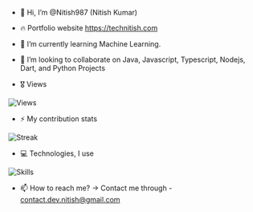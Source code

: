 - 👋 Hi, I’m @Nitish987 (Nitish Kumar)
- 🔥 Portfolio website https://technitish.com
- 🌱 I’m currently learning Machine Learning.
- 💞️ I’m looking to collaborate on Java, Javascript, Typescript, Nodejs, Dart, and Python Projects

- 🎖️ Views

![Views](https://komarev.com/ghpvc/?username=Nitish987&color=brightgreen)

- ⚡ My contribution stats

![Streak](https://github-readme-streak-stats.herokuapp.com/?user=Nitish987&theme=dracula&hide_border=true)

- 💻 Technologies, I use

![Skills](https://skillicons.dev/icons?i=java,spring,gradle,maven,dart,flutter,html,css,js,ts,angular,react,redux,express,nodejs,py,django,mongodb,mysql,postgres,sqlite,redis,firebase,gcp,postman,vscode,idea,androidstudio,linux,git,github,figma,xd)

- 📫 How to reach me? -> Contact me through - contact.dev.nitish@gmail.com

<!---
Nitish987/Nitish987 is a ✨ special ✨ repository because its `README.md` (this file) appears on your GitHub profile.
You can click the Preview link to take a look at your changes.
--->
